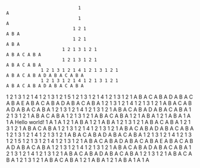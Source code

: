                                1                                                             A
                               1                                                             A
                             1 2 1                                                         A B A
                             1 2 1                                                         A B A
                         1 2 1 3 1 2 1                                                 A B A C A B A
                         1 2 1 3 1 2 1                                                 A B A C A B A
                 1 2 1 3 1 2 1 4 1 2 1 3 1 2 1                                 A B A C A B A D A B A C A B A
                 1 2 1 3 1 2 1 4 1 2 1 3 1 2 1                                 A B A C A B A D A B A C A B A
 1 2 1 3 1 2 1 4 1 2 1 3 1 2 1 5 1 2 1 3 1 2 1 4 1 2 1 3 1 2 1 A B A C A B A D A B A C A B A E A B A C A B A D A B A C A B A
                 1 2 1 3 1 2 1 4 1 2 1 3 1 2 1                                 A B A C A B A D A B A C A B A
                 1 2 1 3 1 2 1 4 1 2 1 3 1 2 1                                 A B A C A B A D A B A C A B A
                         1 2 1 3 1 2 1                                                 A B A C A B A
                         1 2 1 3 1 2 1                                                 A B A C A B A
                             1 2 1                                                         A B A
                             1 2 1                                                         A B A
                               1                                                             A
                               1                                                             A
                                                        Hello world!
                               1                                                             A
                               1                                                             A
                             1 2 1                                                         A B A
                             1 2 1                                                         A B A
                         1 2 1 3 1 2 1                                                 A B A C A B A
                         1 2 1 3 1 2 1                                                 A B A C A B A
                 1 2 1 3 1 2 1 4 1 2 1 3 1 2 1                                 A B A C A B A D A B A C A B A
                 1 2 1 3 1 2 1 4 1 2 1 3 1 2 1                                 A B A C A B A D A B A C A B A
 1 2 1 3 1 2 1 4 1 2 1 3 1 2 1 5 1 2 1 3 1 2 1 4 1 2 1 3 1 2 1 A B A C A B A D A B A C A B A E A B A C A B A D A B A C A B A
                 1 2 1 3 1 2 1 4 1 2 1 3 1 2 1                                 A B A C A B A D A B A C A B A
                 1 2 1 3 1 2 1 4 1 2 1 3 1 2 1                                 A B A C A B A D A B A C A B A
                         1 2 1 3 1 2 1                                                 A B A C A B A
                         1 2 1 3 1 2 1                                                 A B A C A B A
                             1 2 1                                                         A B A
                             1 2 1                                                         A B A
                               1                                                             A
                               1                                                             A
